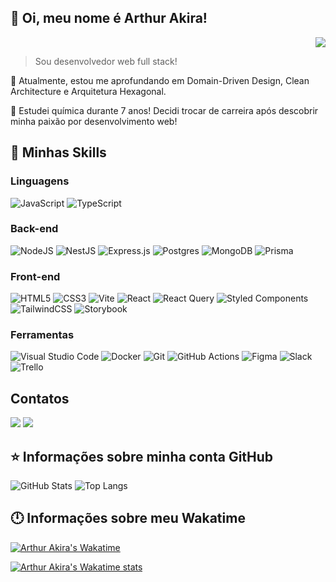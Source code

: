 ## 👋 Oi, meu nome é <strong>Arthur Akira!</strong>

<div align="right">
    <a href="https://visitorbadge.io/status?path=https%3A%2F%2Fgithub.com%2FakiraTatesawa">
        <img src="https://api.visitorbadge.io/api/visitors?path=https%3A%2F%2Fgithub.com%2FakiraTatesawa&labelColor=%23dc6286&countColor=%23282a36" />       </a>
</div>

> Sou desenvolvedor web full stack!

🌱 Atualmente, estou me aprofundando em Domain-Driven Design, Clean Architecture e Arquitetura Hexagonal.

🥼 Estudei química durante 7 anos! Decidi trocar de carreira após descobrir minha paixão por desenvolvimento web!

## 🚀 Minhas Skills

### Linguagens

![JavaScript](https://img.shields.io/badge/javascript-%23323330.svg?style=for-the-badge&logo=javascript&logoColor=%23F7DF1E)
![TypeScript](https://img.shields.io/badge/typescript-%23007ACC.svg?style=for-the-badge&logo=typescript&logoColor=white)

### Back-end

![NodeJS](https://img.shields.io/badge/node.js-6DA55F?style=for-the-badge&logo=node.js&logoColor=white)
![NestJS](https://img.shields.io/badge/nestjs-%23E0234E.svg?style=for-the-badge&logo=nestjs&logoColor=white)
![Express.js](https://img.shields.io/badge/express.js-%23404d59.svg?style=for-the-badge&logo=express&logoColor=%2361DAFB)
![Postgres](https://img.shields.io/badge/postgres-%23316192.svg?style=for-the-badge&logo=postgresql&logoColor=white)
![MongoDB](https://img.shields.io/badge/MongoDB-%234ea94b.svg?style=for-the-badge&logo=mongodb&logoColor=white)
![Prisma](https://img.shields.io/badge/Prisma-3982CE?style=for-the-badge&logo=Prisma&logoColor=white)

### Front-end

![HTML5](https://img.shields.io/badge/html5-%23E34F26.svg?style=for-the-badge&logo=html5&logoColor=white)
![CSS3](https://img.shields.io/badge/css3-%231572B6.svg?style=for-the-badge&logo=css3&logoColor=white)
![Vite](https://img.shields.io/badge/vite-%23646CFF.svg?style=for-the-badge&logo=vite&logoColor=white)
![React](https://img.shields.io/badge/react-%2320232a.svg?style=for-the-badge&logo=react&logoColor=%2361DAFB)
![React Query](https://img.shields.io/badge/-React%20Query-FF4154?style=for-the-badge&logo=react%20query&logoColor=white)
![Styled Components](https://img.shields.io/badge/styled--components-DB7093?style=for-the-badge&logo=styled-components&logoColor=white)
![TailwindCSS](https://img.shields.io/badge/tailwindcss-%2338B2AC.svg?style=for-the-badge&logo=tailwind-css&logoColor=white)
![Storybook](https://img.shields.io/badge/-Storybook-FF4785?style=for-the-badge&logo=storybook&logoColor=white)

### Ferramentas

![Visual Studio Code](https://img.shields.io/badge/Visual%20Studio%20Code-0078d7.svg?style=for-the-badge&logo=visual-studio-code&logoColor=white)
![Docker](https://img.shields.io/badge/docker-%230db7ed.svg?style=for-the-badge&logo=docker&logoColor=white)
![Git](https://img.shields.io/badge/git-%23F05033.svg?style=for-the-badge&logo=git&logoColor=white)
![GitHub Actions](https://img.shields.io/badge/github%20actions-%232671E5.svg?style=for-the-badge&logo=githubactions&logoColor=white)
![Figma](https://img.shields.io/badge/figma-%23F24E1E.svg?style=for-the-badge&logo=figma&logoColor=white)
![Slack](https://img.shields.io/badge/Slack-4A154B?style=for-the-badge&logo=slack&logoColor=white)
![Trello](https://img.shields.io/badge/Trello-%23026AA7.svg?style=for-the-badge&logo=Trello&logoColor=white)

## Contatos

<a href = "mailto:arthurakira.dev@gmail.com"><img src="https://img.shields.io/badge/-Gmail-%23333?style=for-the-badge&logo=gmail&logoColor=white&color=red" target="_blank"></a>
<a href = "https://www.linkedin.com/in/akiratatesawa/"><img src="https://img.shields.io/badge/LinkedIn-0077B5?style=for-the-badge&logo=linkedin&logoColor=white" target="_blank" /></a>

## ⭐ Informações sobre minha conta GitHub

![GitHub Stats](https://github-readme-stats-sooty-theta.vercel.app/api?username=akiratatesawa&theme=dracula)
![Top Langs](https://github-readme-stats-sooty-theta.vercel.app/api/top-langs/?username=akiratatesawa&layout=compact&langs_count=7&theme=dracula)

## 🕛 Informações sobre meu Wakatime

[![Arthur Akira's Wakatime](https://wakatime.com/badge/user/94f8d07a-90b7-4c7e-b873-da7142464cc7.svg?style=for-the-badge)](https://wakatime.com/@94f8d07a-90b7-4c7e-b873-da7142464cc7)

[![Arthur Akira's Wakatime stats](https://github-readme-stats.vercel.app/api/wakatime?username=akiratatesawa&layout=compact&langs_count=6&theme=dracula)](https://github.com/anuraghazra/github-readme-stats)
